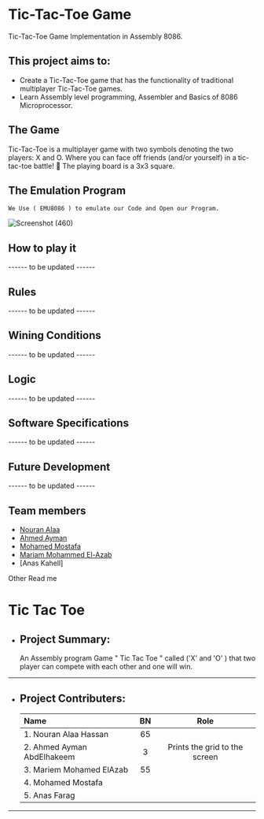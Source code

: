 # Tic-Tac-Toe Game
Tic-Tac-Toe Game Implementation in Assembly 8086.

## This project aims to:
* Create a Tic-Tac-Toe game that has the functionality of traditional multiplayer Tic-Tac-Toe games.
* Learn Assembly level programming, Assembler and Basics of 8086 Microprocessor.

## The Game

Tic-Tac-Toe is a multiplayer game with two symbols denoting the two players: X and O. Where you can face off friends (and/or yourself) in a tic-tac-toe battle! 💪 
The playing board is a 3x3 square.

## The Emulation Program 
    We Use ( EMU8086 ) to emulate our Code and Open our Program. 
 ![Screenshot (460)](https://user-images.githubusercontent.com/66433551/148337632-0a360c81-d301-4b26-a714-fee8858b2047.png)        


## How to play it

------ to be updated ------

## Rules

------ to be updated ------

## Wining Conditions

------ to be updated ------

## Logic

------ to be updated ------

## Software Specifications

------ to be updated ------

## Future Development

------ to be updated ------

## Team members
- [Nouran Alaa](https://github.com/Nouran-Alaa)
- [Ahmed Ayman](https://github.com/ahmedayman9)
- [Mohamed Mostafa](https://github.com/mahmedMostafa)
- [Mariam Mohammed El-Azab](https://github.com/maryamazab)
- [Anas Kahell]






Other Read me 



# <strong>Tic Tac Toe</strong>
* ## Project Summary: 
    An Assembly program Game " Tic Tac Toe " called ('X' and 'O' ) that two player can compete with each other and one will win.
    
* * *


* ## Project Contributers:
	|Name|BN|Role|
    |:---|:--:|:--:|
    |1. Nouran Alaa Hassan |65|                |
    |2. Ahmed Ayman AbdElhakeem |3|Prints the grid to the screen|
    |3. Mariem Mohamed ElAzab |55|             |
    |4. Mohamed Mostafa |     |  |
    |5. Anas Farag|         |    |
    
* * *
